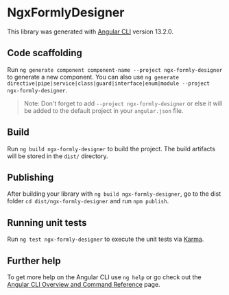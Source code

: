 # NgxFormlyDesigner

This library was generated with [Angular CLI](https://github.com/angular/angular-cli) version 13.2.0.

## Code scaffolding

Run `ng generate component component-name --project ngx-formly-designer` to generate a new component. You can also use `ng generate directive|pipe|service|class|guard|interface|enum|module --project ngx-formly-designer`.
> Note: Don't forget to add `--project ngx-formly-designer` or else it will be added to the default project in your `angular.json` file. 

## Build

Run `ng build ngx-formly-designer` to build the project. The build artifacts will be stored in the `dist/` directory.

## Publishing

After building your library with `ng build ngx-formly-designer`, go to the dist folder `cd dist/ngx-formly-designer` and run `npm publish`.

## Running unit tests

Run `ng test ngx-formly-designer` to execute the unit tests via [Karma](https://karma-runner.github.io).

## Further help

To get more help on the Angular CLI use `ng help` or go check out the [Angular CLI Overview and Command Reference](https://angular.io/cli) page.
